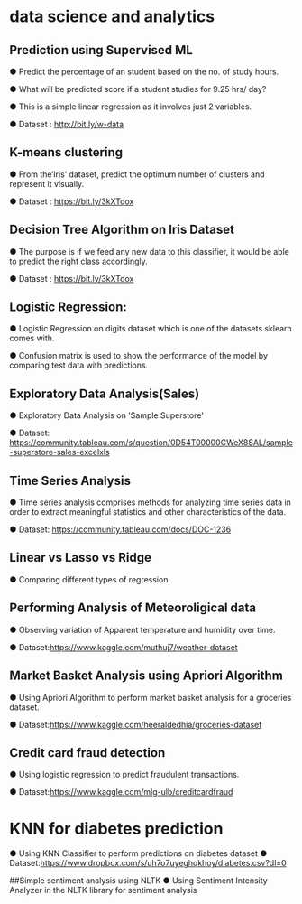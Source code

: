 # data science and analytics
## Prediction using Supervised ML

● Predict the percentage of an student based on the no. of study hours.

● What will be predicted score if a student studies for 9.25 hrs/ day?

● This is a simple linear regression as it involves just 2 variables. 

● Dataset : http://bit.ly/w-data


## K-means clustering

● From the‘Iris’ dataset, predict the optimum number of clusters and represent it visually.

● Dataset : https://bit.ly/3kXTdox


 ## Decision Tree Algorithm on Iris Dataset

● The purpose is if we feed any new data to this classifier, it would be able to predict the right class accordingly.

● Dataset : https://bit.ly/3kXTdox



## Logistic Regression:

● Logistic Regression on digits dataset which is one of the datasets sklearn comes with.

● Confusion matrix is used to show the performance of the model by comparing test data with predictions.

## Exploratory Data Analysis(Sales)

● Exploratory Data Analysis on 'Sample Superstore'

● Dataset: https://community.tableau.com/s/question/0D54T00000CWeX8SAL/sample-superstore-sales-excelxls

## Time Series Analysis
● Time series analysis comprises methods for analyzing time series data in order to extract meaningful statistics and other characteristics of the data.

● Dataset: https://community.tableau.com/docs/DOC-1236

## Linear vs Lasso vs Ridge
● Comparing different types of regression

## Performing Analysis of Meteoroligical data
● Observing variation of Apparent temperature and humidity over time.

● Dataset:https://www.kaggle.com/muthuj7/weather-dataset

## Market Basket Analysis using Apriori Algorithm
● Using Apriori Algorithm to perform market basket analysis for a groceries dataset.

● Dataset:https://www.kaggle.com/heeraldedhia/groceries-dataset

## Credit card fraud detection
● Using logistic regression to predict fraudulent transactions.

● Dataset:https://www.kaggle.com/mlg-ulb/creditcardfraud

# KNN for diabetes prediction
● Using KNN Classifier to perform predictions on diabetes dataset
● Dataset:https://www.dropbox.com/s/uh7o7uyeghqkhoy/diabetes.csv?dl=0

##Simple sentiment analysis using NLTK
● Using Sentiment Intensity Analyzer in the NLTK library for sentiment analysis








